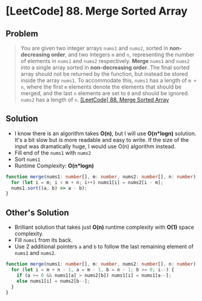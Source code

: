# [LeetCode] 88. Merge Sorted Array

## Problem

> You are given two integer arrays `nums1` and `nums2`, sorted in **non-decreasing order**, and two integers `m` and `n`, representing the number of elements in `nums1` and `nums2` respectively.
> **Merge** `nums1` and `nums2` into a single array sorted in **non-decreasing order**.
> The final sorted array should not be returned by the function, but instead be stored inside the array `nums1`. To accommodate this, `nums1` has a length of `m + n`, where the first `m` elements denote the elements that should be merged, and the last `n` elements are set to `0` and should be ignored. `nums2` has a length of `n`.
> [[LeetCode] 88. Merge Sorted Array](https://leetcode.com/problems/merge-sorted-array/?envType=study-plan&id=data-structure-i)

## Solution

- I know there is an algorithm takes **O(n)**, but I will use **O(n\*logn)** solution. It's a bit slow but is more readable and easy to write. If the size of the input was dramatically huge, I would use O(n) algorithm instead.
- Fill end of the `nums1` with `nums2`
- Sort `nums1`
- Runtime Complexity: **O(n\*logn)**

```typescript
function merge(nums1: number[], m: number, nums2: number[], n: number): void {
  for (let i = m; i < m + n; i++) nums1[i] = nums2[i - m];
  nums1.sort((a, b) => a - b);
}
```

## Other's Solution

- Brilliant solution that takes just **O(n)** runtime complexity with **O(1)** space complexity.
- Fill `nums1` from its back.
- Use 2 additional pointers `a` and `b` to follow the last remaining element of `nums1` and `nums2`.

```typescript
function merge(nums1: number[], m: number, nums2: number[], n: number): void {
  for (let i = m + n - 1, a = m - 1, b = n - 1; b >= 0; i--) {
    if (a >= 0 && nums1[a] > nums2[b]) nums1[i] = nums1[a--];
    else nums1[i] = nums2[b--];
  }
}
```
